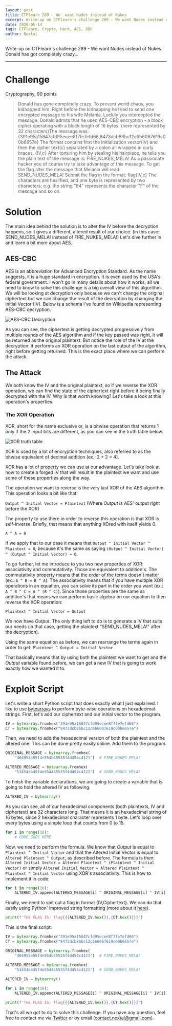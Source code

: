 ```yaml
---
layout: post
title: CTFlearn 289 - We  want Nudes instead of Nukes
excerpt: Write-up on CTFlearn's challenge 289 - We want Nudes instead of Nukes. Donald has got completely crazy...
date: 2020-05-14
tags: CTFlearn, Crypto, Hard, AES, XOR
author: Noxtal
---
```


 Write-up on CTFlearn's challenge 289 - We want Nudes instead of Nukes. Donald has got completely crazy...

-----

# Challenge
Cryptography, 90 points
> Donald has gone completely crazy. To prevent world chaos, you kidnapped him. Right before the kidnapping he tried to send one encrypted message to his wife Melania. Luckily you intercepted the message. Donald admits that he used AES-CBC encryption - a block cipher operating with a block length of 16 bytes. (here represented by 32 characters)The message was: {391e95a15847cfd95ecee8f7fe7efd66,8473dcb86bc12c6b6087619c00b6657e} The format contains first the Initialization vector(IV) and then the cipher text(c) separated by a colon all wrapped in curly braces. {IV,c} After torturing him by stealing his hairpiece, he tells you the plain text of the message is: FIRE_NUKES_MELA! As a passionate hacker you of course try to take advantage of this message. To get the flag alter the message that Melania will read: SEND_NUDES_MELA! Submit the flag in the format: flag{IV,c} The characters are hexlified, and one byte is represented by two characters; e.g. the string "84" represents the character "F" of the message and so on.

# Solution
The main idea behind the solution is to alter the IV before the decryption happens, so it gives a different, altered result of our choice. (in this case: SEND_NUDES_MELA! instead of FIRE_NUKES_MELA!)
Let's dive further in and learn a bit more about AES.

## AES-CBC
AES is an abbreviation for Advanced Encryption Standard. As the name suggests, it is a huge standard in encryption. It is even used by the USA's federal government. I won't go in many details about how it works, all we need to know to solve this challenge is a big overall view of this algorithm. We will be looking at decryption only because we can't change the original ciphertext but we can change the result of the decryption by changing the Initial Vector (IV). Below is a schema I've found on Wikipedia representing AES-CBC decryption.

![AES-CBC Decryption](https://upload.wikimedia.org/wikipedia/commons/thumb/2/2a/CBC_decryption.svg/601px-CBC_decryption.svg.png)

As you can see, the ciphertext is getting decrypted progressively from multiple rounds of the AES algorithm and if the key passed was right, it will be returned as the original plaintext. But notice the role of the IV at the decryption: it performs an XOR operation on the last output of the algorithm, right before getting returned. This is the exact place where we can perform the attack. 

## The Attack
We both know the IV and the original plaintext, so if we reverse the XOR operation, we can find the state of the ciphertext right before it being finally decrypted with the IV. Why is that worth knowing? Let's take a look at this operation's properties.

### The XOR Operation
XOR, short for the name exclusive or, is a bitwise operation that returns 1 only if the 2 input bits are different, as you can see in the truth table below.

![XOR truth table](https://www.codespeedy.com/wp-content/uploads/2019/08/Screenshot-from-2019-08-04-12-01-49.png)

XOR is used by a lot of encryption techniques, also referred to as the bitwise equivalent of decimal addition (ex.: 2 + 2 = 4).

XOR has a lot of property we can use at our advantage. Let's take look at how to create a forged IV that will result in the plaintext we want and use some of these properties along the way.

The operation we want to reverse is the very last XOR of the AES algorithm. This operation looks a bit like that:

`Output ^ Initial Vector = Plaintext`
(Where *Output* is AES' output right before the XOR)

The property to use there in order to reverse this operation is that XOR is self-inverse. Briefly, that means that anything XOred with itself yields 0.

`A ^ A = 0`

If we apply that to our case it means that `Output ^ Initial Vector ^ Plaintext = 0`, because it's the same as saying `(Output ^ Initial Vector) ^ (Output ^ Initial Vector) = 0`.

To go further, let me introduce to you two new properties of XOR: associativity and commutativity. Those are equivalent to addition's. The commutativity property means that the order of the terms doesn't matter (ex.: `A ^ B = B ^ A`). The associativity means that if you have multiple XOR operations in an equation, you can solve its part in the order you want (ex.: `A ^ B ^ C = A ^ (B ^ C)`). Since those properties are the same as addition's that means we can perform basic algebra on our equation to then reverse the XOR operation:

`Plaintext ^ Initial Vector = Output`

We now have *Output*. The only thing left to do is to generate a IV that suits our needs (in that case, getting the plaintext "SEND_NUDES_MELA!" after the decryption).

Using the same equation as before, we can rearrange the terms again in order to get:
`Plaintext ^ Output = Initial Vector`

That basically means that by using both the plaintext we want to get and the *Output* variable found before, we can get a new IV that is going to work exactly how we wanted it to.

# Exploit Script
Let's write a short Python script that does exactly what I just explained.
I like to use [bytearrays](https://docs.python.org/3.1/library/functions.html#bytearray) to perform byte-wise operations on hexadecimal strings.
First, let's add our ciphertext and our initial vector to the program.
```python 
IV = bytearray.fromhex("391e95a15847cfd95ecee8f7fe7efd66")
CT = bytearray.fromhex("8473dcb86bc12c6b6087619c00b6657e")
```

Then, we need to add the hexadecimal version of both the plaintext and the altered one. This can be done pretty easily online. Add them to the program.
```python 
ORIGINAL_MESSAGE = bytearray.fromhex(
    "464952455f4e554b45535f4d454c4121")  # FIRE_NUKES_MELA!

ALTERED_MESSAGE = bytearray.fromhex(
    "53454e445f4e554445535f4d454c4121")  # SEND_NUDES_MELA!
```

To finish the variable declarations, we are going to create a variable that is going to hold the altered IV as following.
```python 
ALTERED_IV = bytearray()
```

As you can see, all of our hexadecimal components (both plaintexts, IV and ciphertext) are 32 characters long. That means it is an hexadecimal string of 16 bytes, since 2 hexadecimal character represents 1 byte. Let's loop over every bytes using a simple loop that counts from 0 to 15.
```python 
for i in range(16):
    # CODE GOES HERE
```

Now, we need to perform the formula. We know that *Output* is equal to `Plaintext ^ Initial Vector` and that the Altered Initial Vector is equal to `Altered Plaintext ^ Output`, as described before. The formula is then: 
`Altered Initial Vector = Altered Plaintext ^ (Plaintext ^ Initial Vector)` or simply `Altered Initial Vector = Altered Plaintext ^ Plaintext ^ Initial Vector` using XOR's associativity. This is how to implement it in code:
```python 
for i in range(16):
    ALTERED_IV.append(ALTERED_MESSAGE[i] ^ ORIGINAL_MESSAGE[i] ^ IV[i])
```

Finally, we need to spit out a flag in format {IV,Ciphertext}. We can do that easily using Python' improved string formatting (more about it [here](https://realpython.com/python-f-strings/#f-strings-a-new-and-improved-way-to-format-strings-in-python)).

<!-- {% raw %} -->
```python
print(f'THE FLAG IS: flag{{{ALTERED_IV.hex()},{CT.hex()}}}')
```
<!-- {% endraw %} -->

This is the final script:
<!-- {% raw %} -->
```python 
IV = bytearray.fromhex("391e95a15847cfd95ecee8f7fe7efd66")
CT = bytearray.fromhex("8473dcb86bc12c6b6087619c00b6657e")

ORIGINAL_MESSAGE = bytearray.fromhex(
    "464952455f4e554b45535f4d454c4121")  # FIRE_NUKES_MELA!

ALTERED_MESSAGE = bytearray.fromhex(
    "53454e445f4e554445535f4d454c4121")  # SEND_NUDES_MELA!
    
ALTERED_IV = bytearray()

for i in range(16):
    ALTERED_IV.append(ALTERED_MESSAGE[i] ^ ORIGINAL_MESSAGE[i] ^ IV[i])

print(f'THE FLAG IS: flag{{{ALTERED_IV.hex()},{CT.hex()}}}')
```
<!-- {% endraw %} -->

That's all we got to do to solve this challenge. If you have any question, feel free to contact me via [Twitter](https://twitter.com/noxtal_) or by email (contact.noxtal@gmail.com).